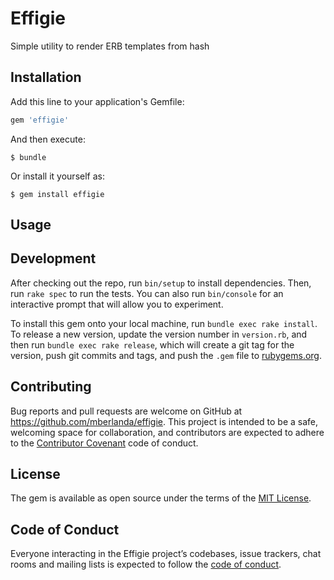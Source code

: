 # Effigie

Simple utility to render ERB templates from hash

## Installation

Add this line to your application's Gemfile:

```ruby
gem 'effigie'
```

And then execute:

    $ bundle

Or install it yourself as:

    $ gem install effigie

## Usage


## Development

After checking out the repo, run `bin/setup` to install dependencies. Then, run `rake spec` to run the tests. You can also run `bin/console` for an interactive prompt that will allow you to experiment.

To install this gem onto your local machine, run `bundle exec rake install`. To release a new version, update the version number in `version.rb`, and then run `bundle exec rake release`, which will create a git tag for the version, push git commits and tags, and push the `.gem` file to [rubygems.org](https://rubygems.org).

## Contributing

Bug reports and pull requests are welcome on GitHub at https://github.com/mberlanda/effigie. This project is intended to be a safe, welcoming space for collaboration, and contributors are expected to adhere to the [Contributor Covenant](http://contributor-covenant.org) code of conduct.

## License

The gem is available as open source under the terms of the [MIT License](https://opensource.org/licenses/MIT).

## Code of Conduct

Everyone interacting in the Effigie project’s codebases, issue trackers, chat rooms and mailing lists is expected to follow the [code of conduct](https://github.com/mberlanda/effigie/blob/master/CODE_OF_CONDUCT.md).
